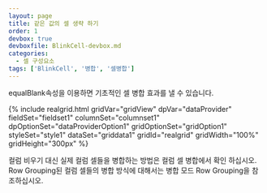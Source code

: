 ```yaml
---
layout: page
title: 같은 값의 셀 생략 하기
order: 1
devbox: true
devboxfile: BlinkCell-devbox.md
categories:
  - 셀 구성요소
tags: ['BlinkCell', '병합', '셀병합']
---
```


equalBlank속성을 이용하면 기초적인 셀 병합 효과를 낼 수 있습니다. 

{% include realgrid.html
  gridVar="gridView"
  dpVar="dataProvider"
  fieldSet="fieldset1"
  columnSet="columnset1"
  dpOptionSet="dataProviderOption1"
  gridOptionSet="gridOption1"
  styleSet="style1"
  dataSet="griddata1"
  gridId="realgrid"
  gridWidth="100%"
  gridHeight="300px" %}

 컬럼 비우기 대신 실제 컬럼 셀들을 병합하는 방법은 컬럼 셀 병합에서 확인 하십시오.   
 Row Grouping된 컬럼 셀들의 병합 방식에 대해서는 병합 모드 Row Grouping을 참조하십시오.